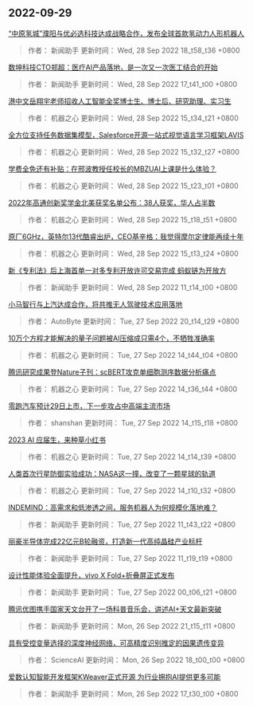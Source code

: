 
## 2022-09-29

 [“中原氢城”濮阳与优必选科技达成战略合作，发布全球首款氢动力人形机器人](https://www.jiqizhixin.com/articles/2022-09-28-8)

> 作者： 新闻助手  更新时间： Wed, 28 Sep 2022 18_t58_t36 +0800

 [数坤科技CTO郑超：医疗AI产品落地，是一次又一次医工结合的开始](https://www.jiqizhixin.com/articles/2022-09-28-7)

> 作者： 新闻助手  更新时间： Wed, 28 Sep 2022 17_t41_t00 +0800

 [港中文岳翔宇老师招收人工智能全奖博士生、博士后、研究助理、实习生](https://www.jiqizhixin.com/articles/2022-09-28-6)

> 作者： 机器之心  更新时间： Wed, 28 Sep 2022 15_t34_t21 +0800

 [全方位支持任务数据集模型，Salesforce开源一站式视觉语言学习框架LAVIS](https://www.jiqizhixin.com/articles/2022-09-28-5)

> 作者： 机器之心  更新时间： Wed, 28 Sep 2022 15_t32_t27 +0800

 [学费全免还有补贴：在邢波教授任校长的MBZUAI上课是什么体验？](https://www.jiqizhixin.com/articles/2022-09-28-4)

> 作者： 机器之心  更新时间： Wed, 28 Sep 2022 15_t23_t01 +0800

 [2022年高通创新奖学金北美获奖名单公布：38人获奖，华人占半数](https://www.jiqizhixin.com/articles/2022-09-28-3)

> 作者： 机器之心  更新时间： Wed, 28 Sep 2022 15_t18_t51 +0800

 [原厂6GHz，英特尔13代酷睿出炉，CEO基辛格：我觉得摩尔定律能再续十年](https://www.jiqizhixin.com/articles/2022-09-28-2)

> 作者： 机器之心  更新时间： Wed, 28 Sep 2022 15_t13_t24 +0800

 [新《专利法》后上海首单一对多专利开放许可交易完成 蚂蚁链为开放方](https://www.jiqizhixin.com/articles/2022-09-28)

> 作者： 新闻助手  更新时间： Wed, 28 Sep 2022 11_t14_t00 +0800

 [小马智行与上汽达成合作，将共推无人驾驶技术应用落地](https://www.jiqizhixin.com/articles/2022-09-27-11)

> 作者： AutoByte  更新时间： Tue, 27 Sep 2022 20_t14_t29 +0800

 [10万个方程才能解决的量子问题被AI压缩成只需4个，不牺牲准确率](https://www.jiqizhixin.com/articles/2022-09-27-10)

> 作者： 机器之心  更新时间： Tue, 27 Sep 2022 14_t44_t04 +0800

 [腾讯研究成果登Nature子刊：scBERT攻克单细胞测序数据分析痛点](https://www.jiqizhixin.com/articles/2022-09-27-9)

> 作者： 机器之心  更新时间： Tue, 27 Sep 2022 14_t36_t44 +0800

 [零跑汽车预计29日上市，下一步攻占中高端主流市场](https://www.jiqizhixin.com/articles/2022-09-27-8)

> 作者： shanshan  更新时间： Tue, 27 Sep 2022 14_t15_t18 +0800

 [2023 AI 应届生，来种草小红书](https://www.jiqizhixin.com/articles/2022-09-27-7)

> 作者： 机器之心  更新时间： Tue, 27 Sep 2022 14_t14_t39 +0800

 [人类首次行星防御实验成功：NASA这一撞，改变了一颗星球的轨道](https://www.jiqizhixin.com/articles/2022-09-27-6)

> 作者： 机器之心  更新时间： Tue, 27 Sep 2022 14_t10_t32 +0800

 [INDEMIND：高需求和低渗透之间，服务机器人为何规模化落地难？](https://www.jiqizhixin.com/articles/2022-09-27-5)

> 作者： 新闻助手  更新时间： Tue, 27 Sep 2022 11_t43_t22 +0800

 [丽豪半导体完成22亿元B轮融资，打造新一代高纯晶硅产业标杆](https://www.jiqizhixin.com/articles/2022-09-27-3)

> 作者： 新闻助手  更新时间： Tue, 27 Sep 2022 11_t19_t19 +0800

 [设计性能体验全面提升，vivo X Fold+折叠屏正式发布](https://www.jiqizhixin.com/articles/2022-09-26-10)

> 作者： 新闻助手  更新时间： Tue, 27 Sep 2022 00_t06_t21 +0800

 [腾讯优图携手国家天文台开了一场科普音乐会，讲述AI+天文最新突破](https://www.jiqizhixin.com/articles/2022-09-26-11)

> 作者： 新闻助手  更新时间： Mon, 26 Sep 2022 21_t15_t11 +0800

 [具有受控变量选择的深度神经网络，可高精度识别推定的因果遗传变异](https://www.jiqizhixin.com/articles/2022-09-26-9)

> 作者： ScienceAI  更新时间： Mon, 26 Sep 2022 18_t00_t00 +0800

 [爱数认知智能开发框架KWeaver正式开源  为行业拥抱AI提供更多可能](https://www.jiqizhixin.com/articles/2022-09-26-8)

> 作者： 新闻助手  更新时间： Mon, 26 Sep 2022 17_t30_t00 +0800

